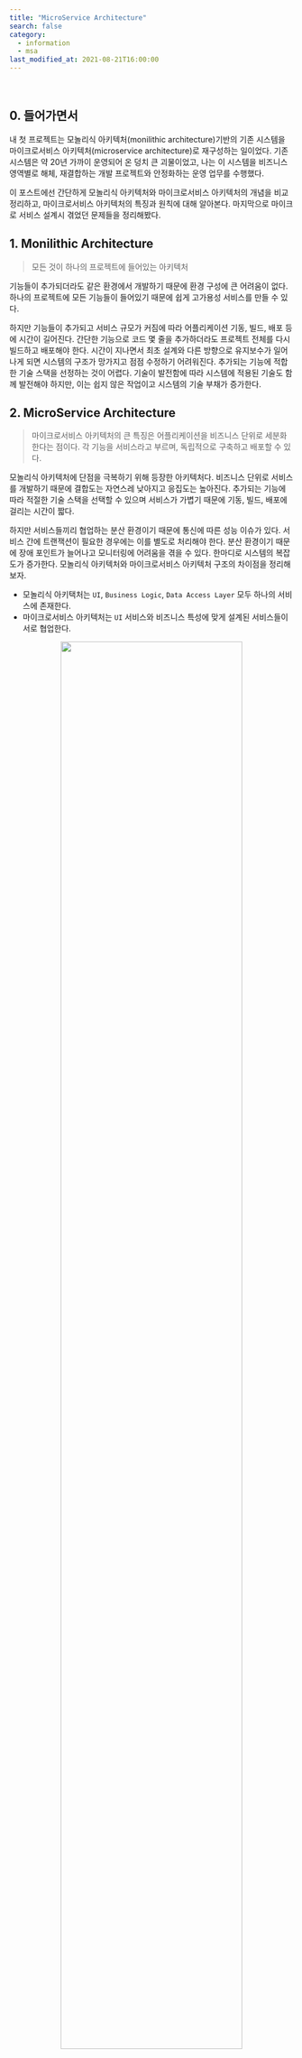 ```yaml
---
title: "MicroService Architecture"
search: false
category:
  - information
  - msa
last_modified_at: 2021-08-21T16:00:00
---
```


<br/>

## 0. 들어가면서

내 첫 프로젝트는 모놀리식 아키텍처(monilithic architecture)기반의 기존 시스템을 마이크로서비스 아키텍처(microservice architecture)로 재구성하는 일이었다. 기존 시스템은 약 20년 가까이 운영되어 온 덩치 큰 괴물이었고, 나는 이 시스템을 비즈니스 영역별로 해체, 재결합하는 개발 프로젝트와 안정화하는 운영 업무를 수행했다. 

이 포스트에선 간단하게 모놀리식 아키텍처와 마이크로서비스 아키텍처의 개념을 비교 정리하고, 마이크로서비스 아키텍처의 특징과 원칙에 대해 알아본다. 마지막으로 마이크로 서비스 설계시 겪었던 문제들을 정리해봤다.

## 1. Monilithic Architecture

> 모든 것이 하나의 프로젝트에 들어있는 아키텍처

기능들이 추가되더라도 같은 환경에서 개발하기 때문에 환경 구성에 큰 어려움이 없다. 하나의 프로젝트에 모든 기능들이 들어있기 때문에 쉽게 고가용성 서비스를 만들 수 있다. 

하지만 기능들이 추가되고 서비스 규모가 커짐에 따라 어플리케이션 기동, 빌드, 배포 등에 시간이 길어진다. 간단한 기능으로 코드 몇 줄을 추가하더라도 프로젝트 전체를 다시 빌드하고 배포해야 한다. 시간이 지나면서 최초 설계와 다른 방향으로 유지보수가 일어나게 되면 시스템의 구조가 망가지고 점점 수정하기 어려워진다. 추가되는 기능에 적합한 기술 스택을 선정하는 것이 어렵다. 기술이 발전함에 따라 시스템에 적용된 기술도 함께 발전해야 하지만, 이는 쉽지 않은 작업이고 시스템의 기술 부채가 증가한다. 

## 2. MicroService Architecture

> 마이크로서비스 아키텍처의 큰 특징은 어플리케이션을 비즈니스 단위로 세분화한다는 점이다. 각 기능을 서비스라고 부르며, 독립적으로 구축하고 배포할 수 있다.

모놀리식 아키텍처에 단점을 극복하기 위해 등장한 아키텍처다. 비즈니스 단위로 서비스를 개발하기 때문에 결합도는 자연스레 낮아지고 응집도는 높아진다. 추가되는 기능에 따라 적절한 기술 스택을 선택할 수 있으며 서비스가 가볍기 때문에 기동, 빌드, 배포에 걸리는 시간이 짧다. 

하지만 서비스들끼리 협업하는 분산 환경이기 때문에 통신에 따른 성능 이슈가 있다. 서비스 간에 트랜잭션이 필요한 경우에는 이를 별도로 처리해야 한다. 분산 환경이기 때문에 장애 포인트가 늘어나고 모니터링에 어려움을 겪을 수 있다. 한마디로 시스템의 복잡도가 증가한다. 모놀리식 아키텍처와 마이크로서비스 아키텍처 구조의 차이점을 정리해보자. 

- 모놀리식 아키택처는 `UI`, `Business Logic`, `Data Access Layer` 모두 하나의 서비스에 존재한다.
- 마이크로서비스 아키텍처는 `UI` 서비스와 비즈니스 특성에 맞게 설계된 서비스들이 서로 협업한다.

<p align="center">
  <img src="/images/posts/2020/microservice-architecture-01.png" width="80%" class="image__border"/>
</p>
<center>https://www.redhat.com/ko/topics/microservices/what-are-microservices</center>

## 3. Characteristic MicroService Architecture

### 3.1. Single Purpose

> **Do one thing, and do it well.**

마이크로 서비스는 단일 역량을 담당한다. 서비스 하나에 책임도 하나다. 이는 비즈니스와 관련될 수도 있고 제 3자(third party)와의 연계 같은 공유 기술 역량일 수도 있다. 이런 특징은 마이크로 서비스의 높은 응집도(high cohesion)로 이어진다.

### 3.2. Loose Coupling

마이크로 서비스는 각자 자신의 데이터 저장소에 대한 오너십을 가진다. 이는 서비스 결합력을 줄여주는데, 다른 서비스는 자신이 소유하지 않은 데이터에 접근할 때 데이터를 소유한 서비스가 제공한 인터페이스를 통해서만 접근이 가능하다.

### 3.3. High Cohesion

마이크로 서비스는 단일 비즈니스를 수행하기 때문에 서비스의 기능들은 자연스럽게 높은 응집도를 가지게 된다. 각 서비스는 모든 관련된 행위와 데이터를 캡슐화하여 관리한다. 새로운 기능을 구축해야하는 경우 모든 변경사항이 하나의 단일 서비스에서만 수정되도록 해야한다. 

<p align="center">
  <img src="/images/posts/2020/microservice-architecture-02.png" width="80%" class="image__border">
</p>
<center>https://medium.com/dtevangelist/microservice-at-medium-58214fd055b7</center>

## 4. MicroService Architecture Principles

마이크로 서비스 아키텍처는 다음과 같은 원칙을 따른다.

- 자율성(Autonomy)
  - 각 서비스는 다른 서비스와 독립적으로 변경되고 운영된다.
  - 자율성을 확실히 하기 위해 느슨한 결합이 필요하다.
  - 독립적으로 배포가 가능해야 한다.
- 회복성(Resilience)
  - 마이크로 서비스는 자연스러운 메커니즘을 통해 장애를 격리시킨다.
  - 독립적으로 배포하므로 어플리케이션 또는 인프라 장애는 시스템 일부에만 영향을 미친다.
  - 어플리케이션을 여러 서비스로 분리하여 장애를 격리시킬 수 있지만 장애 지점이 늘어나게 된다.
  - 장애가 발생할 때 확산을 막으려면 발생한 일을 처리해야 한다.
  - 가능한 부분은 비동기 처리를 한다.
  - 적절한 회로 차단기(circuit breaker)와 타임아웃(timeout)을 사용하도록 설계해야 한다.
- 투명성(Transparency)
  - MSA는 여러 서비스가 협업하기 때문에 시스템 어느 지점에서나 투명하고 관찰 가능해야 문제를 관찰하고 진단할 수 있다.
  - 이를 위한 비즈니스, 운영, 인프라스트럭처 메트릭(infrastructure metrics), 로그, 요청 추적 등을 생성해야 한다.
- 자동화(Automation)
  - MSA는 단일 어플리케이션을 개발하는 것보다 복잡한 아키텍처 구조를 가진다.
  - 자동화 된 CI/CD 파이프라인을 통해 배포와 운영을 안정적으로 수행해야 한다.

## 5. Problems in MSA Project

MSA 전환 프로젝트에서 겪었던 문제들을 정리해봤다. 먼저 기본 설계 시점에 현재 시스템을 업무 단위로 나누는 작업을 수행했다. 나는 비즈니스 도메인을 몰랐기 때문에 이론상 어려울 것은 없어 보였다. 하지만 기존 시스템을 비즈니스 영역 별로 분할할 때마다 눈에는 보이지 않던 걸림 돌들이 우리 팀의 발목을 잡았다. 최초 마이크로 서비스 설계시 도메인 전문가의 부재로 인해 잘못된 방향으로 시스템이 분할된 것이 문제의 큰 원인이 되었다. 도메인 전문가의 중요성을 이때 깨달았다. 잘못된 설계는 아래와 같은 문제점들을 저희 팀에게 안겨줬다.

> 업무 영역(domain context boundary)은 어떻게 나워야 하나?

DDD(Domain Driven Design) 방법론을 통해 큰 업무를 독립적인 단위로 나누는 작업을 진행했다. 현장 근무자 입장에서 업무적인 독립성을 기준으로 업무를 분할하여 서비스로 도출해내는 작업이었다. 초기 잘못된 설계 방향으로 인해 시스템의 모듈 단위로 서비스가 분할되면서 특정 모듈 기능을 동기식 요청으로 제공받는 구조가 되었다. 이런 설계는 `단일 목적 수행`이라는 특징은 만족했지만, 특정 서비스로 API 요청이 과도하게 집중되어 전체 시스템의 성능이 떨어졌다. 동기식 요청 방식이 서비스 사이의 결합도를 높였기 때문에 마이크로서비스 아키텍처의 장점을 살리지 못한 결과를 가져다 줬다. 

> 트랜잭션 롤백(transaction rollback)은 어디까지 되어야 하나?

서비스별로 소유권을 가지는 테이블들이 생기면서 분산 환경에서의 트랜잭션 관리가 필요하게 되면서 다음과 같은 고려사항들이 생기기 시작했다. 

- 특정 서비스의 트랜잭션 실패는 이전 서비스들 중 어느 서비스까지 롤백 되어야 하는가?
- 서비스 별 다수의 인스턴스들 중 어떤 인스턴스가 해당 트랜잭션을 수행했는가?

마이크로 서비스의 설계가 잘 이루어졌다면 특정 서비스가 한 일은 다른 서비스의 업무와 독립적일테니 서비스들간의 트랜잭션 롤백에 대한 고민이 적었어야 한다고 생각이 최근 들었다.

> 모든 비즈니스에서 동시에 사용되는 테이블은 어떻게 관리할 것인가?

서비스 별로 테이블 소유권을 가지지만 특정 몇 개의 테이블들은 모든 서비스에서 필요했다. 시스템 모듈 단위로 마이크로 서비스를 설계하다 보니 서비스마다 공통으로 사용하는 테이블이 생기게 된 것이다. 이를 관리하기 위한 별도의 공유 서비스를 설계했다. 하지만 서비스 부하와 트랜잭션 관리의 어려움이 추가되었다.

> 문제 해결은 어떻게?

문제가 되는 서비스들을 하나씩 묶어나갔다. 트랜잭션 관리의 용이성, 비즈니스 독립성 등을 고려하면서 서비스들을 합쳤다. 최종적으로 48개 정도의 마이크로 서비스들을 8개의 서비스로 통합했다. 서비스들이 합쳐지면서 `마이크로`라고 부르기엔 다소 크기가 큰 모습이 되었었다.

## CLOSING

마이크로 서비스 아키텍처의 성공적인 설계를 위한 핵심은 비즈니스 도메인에 대한 전문성이라고 생각된다. 비즈니스 도메인의 업무 영역을 의미있게 분할해야지 독립적이고 자율성 있는 마이크로 서비스를 도출해낼 수 있다. 마이크로 서비스 아키텍처가 모든 비즈니스에 적합하진 않다는 생각이 들었고, 비즈니스 도메인에 대한 높은 이해도가 아키텍처 설계의 승패를 가른다는 사실을 경험했다.

#### RECOMMEND NEXT POSTS

- [Pros and Cons of MicroService Architecture][msa-pros-and-cons-link]
- [MSA API Gateway][msa-api-gateway-link]
- [MicroService Architecture Release Strategy][msa-release-link]
- [Saga Pattern And Distributed Transaction][distributed-transaction-link]

#### REFERENCE

- <https://alwayspr.tistory.com/19>
- <https://alwayspr.tistory.com/20>
- <https://12bme.tistory.com/517>
- <https://medium.com/dtevangelist/microservice-at-medium-58214fd055b7>
- <https://www.redhat.com/ko/topics/microservices/what-are-microservices>
- [(마이크로 서비스 vs 모놀리식 아키텍처) MicroService vs Monolithic Architecture 간단 소개 및 주관적 의견][msa-blog-link]

[msa-blog-link]: https://lion-king.tistory.com/entry/%EB%A7%88%EC%9D%B4%ED%81%AC%EB%A1%9C-%EC%84%9C%EB%B9%84%EC%8A%A4-vs-%EB%AA%A8%EB%86%80%EB%A6%AC%EC%8B%9D-%EC%95%84%ED%82%A4%ED%85%8D%EC%B2%98-MicroService-vs-Monolithic-Architecture-%EA%B0%84%EB%8B%A8-%EC%86%8C%EA%B0%9C-%EB%B0%8F-%EC%A3%BC%EA%B4%80%EC%A0%81-%EC%9D%98%EA%B2%AC

[msa-pros-and-cons-link]: https://junhyunny.github.io/msa/msa-pros-and-cons/
[msa-api-gateway-link]: https://junhyunny.github.io/msa/msa-api-gateway/
[msa-release-link]: https://junhyunny.github.io/msa/msa-release/
[distributed-transaction-link]: https://junhyunny.github.io/msa/design-pattern/distributed-transaction/